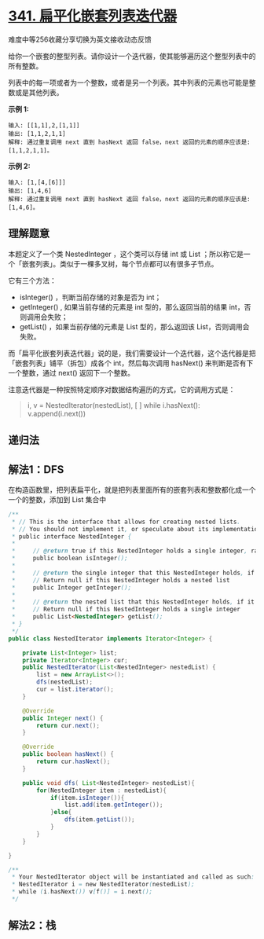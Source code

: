 # [341. 扁平化嵌套列表迭代器](https://leetcode-cn.com/problems/flatten-nested-list-iterator/)

难度中等256收藏分享切换为英文接收动态反馈

给你一个嵌套的整型列表。请你设计一个迭代器，使其能够遍历这个整型列表中的所有整数。

列表中的每一项或者为一个整数，或者是另一个列表。其中列表的元素也可能是整数或是其他列表。

 

**示例 1:**

```
输入: [[1,1],2,[1,1]]
输出: [1,1,2,1,1]
解释: 通过重复调用 next 直到 hasNext 返回 false，next 返回的元素的顺序应该是: [1,1,2,1,1]。
```

**示例 2:**

```
输入: [1,[4,[6]]]
输出: [1,4,6]
解释: 通过重复调用 next 直到 hasNext 返回 false，next 返回的元素的顺序应该是: [1,4,6]。
```

## 理解题意

本题定义了一个类 NestedInteger ，这个类可以存储 int  或 List<NestedInteger> ；所以称它是一个「嵌套列表」。类似于一棵多叉树，每个节点都可以有很多子节点。

它有三个方法：

- isInteger() ，判断当前存储的对象是否为 int；
- getInteger() , 如果当前存储的元素是 int 型的，那么返回当前的结果 int，否则调用会失败；
- getList() ，如果当前存储的元素是 List<NestedInteger> 型的，那么返回该 List，否则调用会失败。

而「扁平化嵌套列表迭代器」说的是，我们需要设计一个迭代器，这个迭代器是把「嵌套列表」铺平（拆包）成各个 int，然后每次调用 hasNext() 来判断是否有下一个整数，通过 next() 返回下一个整数。

注意迭代器是一种按照特定顺序对数据结构遍历的方式，它的调用方式是：

> i, v = NestedIterator(nestedList), [ ]
> while i.hasNext():
> 	v.append(i.next())

## 递归法

## 解法1：DFS

在构造函数里，把列表扁平化，就是把列表里面所有的嵌套列表和整数都化成一个一个的整数，添加到 List 集合中

```java
/**
 * // This is the interface that allows for creating nested lists.
 * // You should not implement it, or speculate about its implementation
 * public interface NestedInteger {
 *
 *     // @return true if this NestedInteger holds a single integer, rather than a nested list.
 *     public boolean isInteger();
 *
 *     // @return the single integer that this NestedInteger holds, if it holds a single integer
 *     // Return null if this NestedInteger holds a nested list
 *     public Integer getInteger();
 *
 *     // @return the nested list that this NestedInteger holds, if it holds a nested list
 *     // Return null if this NestedInteger holds a single integer
 *     public List<NestedInteger> getList();
 * }
 */
public class NestedIterator implements Iterator<Integer> {

    private List<Integer> list;
    private Iterator<Integer> cur;
    public NestedIterator(List<NestedInteger> nestedList) {
        list = new ArrayList<>();
        dfs(nestedList);
        cur = list.iterator();
    }

    @Override
    public Integer next() {
        return cur.next();
    }

    @Override
    public boolean hasNext() {
        return cur.hasNext();
    }

    public void dfs( List<NestedInteger> nestedList){
        for(NestedInteger item : nestedList){
            if(item.isInteger()){
                list.add(item.getInteger());
            }else{
                dfs(item.getList());
            }
        }
    } 

}

/**
 * Your NestedIterator object will be instantiated and called as such:
 * NestedIterator i = new NestedIterator(nestedList);
 * while (i.hasNext()) v[f()] = i.next();
 */
```

## 解法2：栈

















